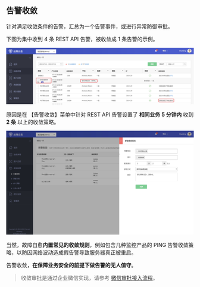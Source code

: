 ## 告警收敛

针对满足收敛条件的告警，汇总为一个告警事件，或进行异常防御审批。

下图为集中收到 4 条 REST API 告警，被收敛成 1 条告警的示例。 

![-w1657](media/15681828531513.jpg)

原因是在 【告警收敛】菜单中针对 REST API 告警设置了 **相同业务** **5 分钟内** 收到  **2 条** 以上的收敛策略。

![-w1658](media/15681829451279.jpg)

当然，故障自愈**内置常见的收敛规则**，例如包含几种监控产品的 PING 告警收敛策略，以防因网络波动造成假告警导致服务器真正被重启。

告警收敛，**在保障业务安全的前提下做告警的无人值守**。



> 收敛审批是通过企业微信实现，请参考 [微信审批接入流程](https://docs.bk.tencent.com/product_white_paper/fta/Advanced_Features/WeChat_approval_access_process.html)。
